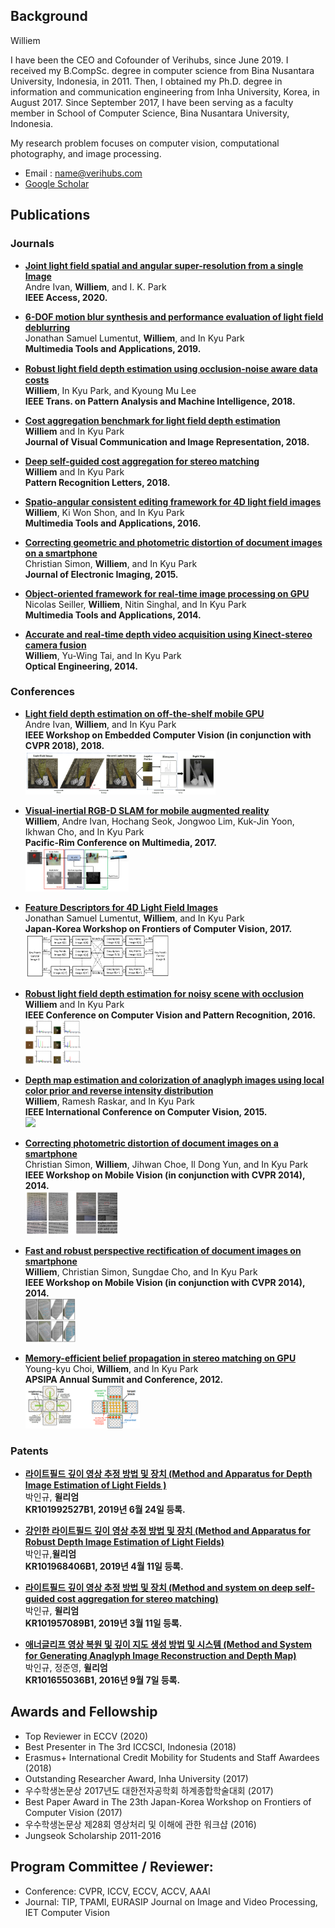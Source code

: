 ## Background

Williem

I have been the CEO and Cofounder of Verihubs, since June 2019.
I received my B.CompSc. degree in computer science from Bina Nusantara University, Indonesia, in 2011. Then, I obtained my Ph.D. degree in information and communication engineering from Inha University, Korea, in August 2017. Since September 2017, I have been serving as a faculty member in School of Computer Science, Bina Nusantara University, Indonesia.

My research problem focuses on computer vision, computational photography, and image processing.

- Email : name@verihubs.com
- [Google Scholar](https://scholar.google.com/citations?user=XS9FjigAAAAJ&hl=en)


## Publications

### Journals
- [<b>Joint light field spatial and angular super-resolution from a single Image</b>](https://ieeexplore.ieee.org/stamp/stamp.jsp?tp=&arnumber=9119124)<br/>
Andre Ivan, <b>Williem</b>, and I. K. Park<br/>
<b>IEEE Access, 2020.</b>

- [<b>6-DOF motion blur synthesis and performance evaluation of light field deblurring</b>](http://image.inha.ac.kr/paper/MTAP2019Jonathan.pdf)<br/>
 Jonathan Samuel Lumentut, <b>Williem</b>, and In Kyu Park<br/>
<b>Multimedia Tools and Applications, 2019.</b>

- [<b>Robust light ﬁeld depth estimation using occlusion-noise aware data costs</b>](http://image.inha.ac.kr/paper/TPAMI2018WIlliem.pdf)<br/>
 <b>Williem</b>, In Kyu Park, and Kyoung Mu Lee<br/>
<b>IEEE Trans. on Pattern Analysis and Machine Intelligence, 2018.</b>

- [<b>Cost aggregation benchmark for light field depth estimation</b>](http://image.inha.ac.kr/paper/JVCI2018Williem.pdf)<br/>
 <b>Williem</b> and In Kyu Park<br/>
<b>Journal of Visual Communication and Image Representation, 2018.</b>

- [<b>Deep self-guided cost aggregation for stereo matching</b>](http://image.inha.ac.kr/paper/PRL2018Williem.pdf)<br/>
 <b>Williem</b> and In Kyu Park<br/>
<b>Pattern Recognition Letters, 2018.</b>

- [<b>Spatio-angular consistent editing framework for 4D light field images</b>](http://image.inha.ac.kr/wp-content/uploads/2017/07/MTAP2016Williem.pdf)<br/>
 <b>Williem</b>, Ki Won Shon, and In Kyu Park<br/>
<b>Multimedia Tools and Applications, 2016.</b>


- [<b>Correcting geometric and photometric distortion of document images on a smartphone</b>](http://image.inha.ac.kr/paper/JEI201501_Simon.pdf)<br/>
 Christian Simon, <b>Williem</b>, and In Kyu Park<br/>
<b>Journal of Electronic Imaging, 2015.</b>

- [<b>Object-oriented framework for real-time image processing on GPU</b>](http://image.inha.ac.kr/paper/MTAP2013Nicolas.pdf)<br/>
 Nicolas Seiller, <b>Williem</b>, Nitin Singhal, and In Kyu Park<br/>
<b>Multimedia Tools and Applications, 2014.</b>

- [<b>Accurate and real-time depth video acquisition using Kinect-stereo camera fusion</b>](http://image.inha.ac.kr/paper/OE201404_Williem.pdf)<br/>
 <b>Williem</b>, Yu-Wing Tai, and In Kyu Park<br/>
<b>Optical Engineering, 2014.</b>


### Conferences
- [<b>Light field depth estimation on off-the-shelf mobile GPU</b>](http://openaccess.thecvf.com/content_cvpr_2018_workshops/papers/w12/Ivan_Light_Field_Depth_CVPR_2018_paper.pdf)<br/>
Andre Ivan, <b>Williem</b>, and In Kyu Park <br/>
<b>IEEE Workshop on Embedded Computer Vision (in conjunction with CVPR 2018), 2018. </b> <br/><img src="https://github.com/williem-ina/williem-ina.github.io/blob/master/images/ivan_cvpr2018.png?raw=true"  height="70px" width="auto" />

- [<b>Visual-inertial RGB-D SLAM for mobile augmented reality</b>](http://image.inha.ac.kr/paper/PCM2017_Williem.pdf)<br/>
<b>Williem</b>, Andre Ivan, Hochang Seok, Jongwoo Lim, Kuk-Jin Yoon, Ikhwan Cho, and In Kyu Park<br/>
<b>Pacific-Rim Conference on Multimedia, 2017.</b> <br/><img src="https://raw.githubusercontent.com/williem-ina/williem-ina.github.io/master/images/williem_pcm2017.png?raw=true"  height="70px" width="auto" />

- [<b>Feature Descriptors for 4D Light Field Images</b>](http://image.inha.ac.kr/paper/FCV2017Jonathan.pdf) <br/>
Jonathan Samuel Lumentut, <b>Williem</b>, and In Kyu Park<br/>
<b>Japan-Korea Workshop on Frontiers of Computer Vision, 2017.</b> <br/><img src="https://raw.githubusercontent.com/williem-ina/williem-ina.github.io/master/images/jonathan_fcv2017.png?raw=true"  height="70px" width="auto" />

- [<b>Robust light field depth estimation for noisy scene with occlusion</b>](http://image.inha.ac.kr/paper/CVPR2016_Williem.pdf) <br/>
<b>Williem</b> and In Kyu Park<br/>
<b>IEEE Conference on Computer Vision and Pattern Recognition, 2016.</b> <br/><img src="https://raw.githubusercontent.com/williem-ina/williem-ina.github.io/master/images/williem_cvpr2016.png?raw=true"  height="70px" width="auto" />

- [<b>Depth map estimation and colorization of anaglyph images using local color prior and reverse intensity distribution</b>](http://image.inha.ac.kr/paper/ICCV2015_Williem.pdf) <br/>
<b>Williem</b>, Ramesh Raskar, and In Kyu Park<br/>
<b>IEEE International Conference on Computer Vision, 2015.</b> <br/><img src="https://raw.githubusercontent.com/williem-ina/williem-ina.github.io/master/images/williem_iccv2015?raw=true"  height="70px" width="auto" />

- [<b>Correcting photometric distortion of document images on a smartphone</b>](http://image.inha.ac.kr/paper/CVPRW_19_final.pdf) <br/>
Christian Simon, <b>Williem</b>, Jihwan Choe, Il Dong Yun, and In Kyu Park<br/>
<b>IEEE Workshop on Mobile Vision (in conjunction with CVPR 2014), 2014.</b> <br/><img src="https://raw.githubusercontent.com/williem-ina/williem-ina.github.io/master/images/simon_cvprw2014.png?raw=true"  height="70px" width="auto" />

- [<b>Fast and robust perspective rectification of document images on smartphone</b>](http://image.inha.ac.kr/paper/CVPRW_Perspective_Final.pdf) <br/>
<b>Williem</b>, Christian Simon, Sungdae Cho, and In Kyu Park<br/>
<b>IEEE Workshop on Mobile Vision (in conjunction with CVPR 2014), 2014.</b> <br/><img src="https://raw.githubusercontent.com/williem-ina/williem-ina.github.io/master/images/williem_cvprw2014.png?raw=true"  height="70px" width="auto" />

- [<b>Memory-efficient belief propagation in stereo matching on GPU</b>](http://image.inha.ac.kr/paper/apsipa2012choi.pdf) <br/>
Young-kyu Choi, <b>Williem</b>, and In Kyu Park<br/>
<b>APSIPA Annual Summit and Conference, 2012.</b> <br/><img src="https://raw.githubusercontent.com/williem-ina/williem-ina.github.io/master/images/youngkyu_apsipa2012.png?raw=true"  height="70px" width="auto" />

### Patents
- [<b>라이트필드 깊이 영상 추정 방법 및 장치 (Method and Apparatus for Depth Image Estimation of Light Fields )</b>](https://patents.google.com/patent/KR101992527B1/en?oq=KR101992527B1)<br/>
 박인규, ​<b>윌리엄</b><br/>
<b>KR101992527B1, 2019년 6월 24일 등록.</b>

- [<b>강인한 라이트필드 깊이 영상 추정 방법 및 장치 (Method and Apparatus for Robust Depth Image Estimation of Light Fields)</b>](https://patents.google.com/patent/KR101968406B1/en?oq=(KR101968406B1))<br/>
 박인규, ​<b>윌리엄</b><br/>
<b>KR101968406B1, 2019년 4월 11일 등록.</b>

- [<b>라이트필드 깊이 영상 추정 방법 및 장치 (Method and system on deep self-guided cost aggregation for stereo matching)</b>](https://patents.google.com/patent/KR101957089B1/en?oq=KR101957089B1)<br/>
 박인규, ​<b>윌리엄</b><br/>
<b>KR101957089B1, 2019년 3월 11일 등록.</b>

- [<b>애너글리프 영상 복원 및 깊이 지도 생성 방법 및 시스템 (Method and System for Generating Anaglyph Image Reconstruction and Depth Map)</b>](https://patents.google.com/patent/KR101655036B1/en?oq=KR101655036B1)<br/>
 박인규, 정준영,​ <b>윌리엄</b><br/>
<b>KR101655036B1, 2016년 9월 7일 등록.</b>


## Awards and Fellowship
- Top Reviewer in ECCV (2020)
- Best Presenter in The 3rd ICCSCI, Indonesia (2018)
- Erasmus+ International Credit Mobility for Students and Staff Awardees (2018)
- Outstanding Researcher Award, Inha University (2017)
- 우수학생논문상 2017년도 대한전자공학회 하계종합학술대회 (2017)
- Best Paper Award in The 23th Japan-Korea Workshop on Frontiers of Computer Vision (2017)
- 우수학생논문상 제28회 영상처리 및 이해에 관한 워크샵 (2016)
- Jungseok Scholarship 2011-2016

## Program Committee / Reviewer:
- Conference: CVPR, ICCV, ECCV, ACCV, AAAI
- Journal: TIP, TPAMI, EURASIP Journal on Image and Video Processing, IET Computer Vision
